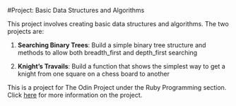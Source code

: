#Project: Basic Data Structures and Algorithms

This project involves creating basic data structures and algorithms.
The two projects are:

1. **Searching Binary Trees**: Build a simple binary tree structure and methods to allow both breadth_first and depth_first searching

2. **Knight’s Travails**: Build a function that shows the simplest way to get a knight from one square on a chess board to another

 
This is a project for The Odin Project under the Ruby Programming section. Click [here](http://www.theodinproject.com/courses/ruby-programming/lessons/data-structures-and-algorithms) for more information on the project.